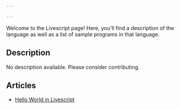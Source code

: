 ```yaml
---

---
```


Welcome to the Livescript page! Here, you'll find a description of the language as well as a list of sample programs in that language.

## Description

No description available. Please consider contributing.

## Articles

- [Hello World in Livescript](https://sampleprograms.io/projects/hello-world/livescript)